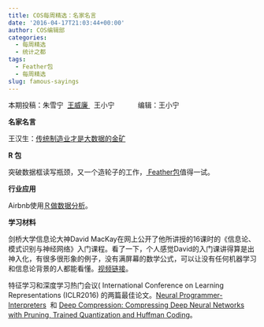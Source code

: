 ```yaml
---
title: COS每周精选：名家名言
date: '2016-04-17T21:03:44+00:00'
author: COS编辑部
categories:
  - 每周精选
  - 统计之都
tags:
  - Feather包
  - 每周精选
slug: famous-sayings
---
```


本期投稿：朱雪宁  <a href="http://weibo.com/u/1657470871?from=feed&loc=avatar" target="_blank">王威廉 </a>  王小宁            编辑：王小宁

**名家名言**

王汉生：<a href="http://mp.weixin.qq.com/s?__biz=MzI4NzE4NzAxMg==&mid=2650285035&idx=1&sn=8da6ead967cdbd05ba7a83fb3376e504&3rd=MzA3MDU4NTYzMw==&scene=6#rd" target="_blank">传统制造业才是大数据的金矿</a>

**R 包**

突破数据框读写瓶颈，又一个造轮子的工作，<a href="https://blog.rstudio.org/2016/03/29/feather/" target="_blank"> Feather包</a>值得一试。

**行业应用**

Airbnb使用<a href="https://medium.com/airbnb-engineering/using-r-packages-and-education-to-scale-data-science-at-airbnb-906faa58e12d#.k9o4q7q98" target="_blank">Ｒ做数据分析</a>。<!--more-->

**学习材料**

剑桥大学信息论大神David MacKay在网上公开了他所讲授的16课时的《信息论、模式识别与神经网络》入门课程。看了一下，个人感觉David的入门课讲得算是出神入化，有很多很形象的例子，没有满屏幕的数学公式，可以让没有任何机器学习和信息论背景的人都能看懂。<a href="http://videolectures.net/course_information_theory_pattern_recognition/" target="_blank">视频链接</a>。

特征学习和深度学习热门会议( International Conference on Learning Representations (ICLR2016) 的两篇最佳论文。<a href="http://arxiv.org/abs/1511.06279" target="_blank">Neural Programmer-Interpreters</a>  和 <a href="http://arxiv.org/abs/1510.00149" target="_blank">Deep Compression: Compressing Deep Neural Networks with Pruning, Trained Quantization and Huffman Coding</a>。
